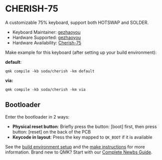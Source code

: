 # CHERISH-75

A customizable 75%  keyboard, support both HOTSWAP and SOLDER.

* Keyboard Maintainer: [gezhaoyou](https://github.com/gezhaoyou)
* Hardware Supported: [gezhaoyou](https://github.com/gezhaoyou)
* Hardware Availability: [Cherish-75](https://github.com/gezhaoyou/Cherish-75)

Make example for this keyboard (after setting up your build environment):

**default**:

```shell
qmk compile -kb soda/cherish -km default
```

**via:**

```shell
qmk compile -kb soda/cherish -km via
```

## Bootloader

Enter the bootloader in 2 ways:

* **Physical reset button**: Briefly press the button: [boot] first, then press button: [reset]  on the back of the PCB
* **Keycode in layout**: Press the key mapped to `QK_BOOT` if it is available

See the [build environment setup](https://docs.qmk.fm/#/getting_started_build_tools) and the [make instructions](https://docs.qmk.fm/#/getting_started_make_guide) for more information. Brand new to QMK? Start with our [Complete Newbs Guide](https://docs.qmk.fm/#/newbs).

